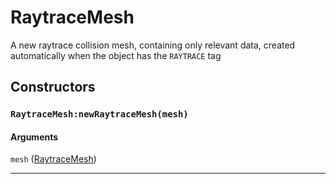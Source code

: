 # RaytraceMesh
A new raytrace collision mesh, containing only relevant data, created automatically when the object has the `RAYTRACE` tag
## Constructors
### `RaytraceMesh:newRaytraceMesh(mesh)`

#### Arguments
`mesh` ([RaytraceMesh](https://3dreamengine.github.io/3DreamEngine/docu/classes/raytracemesh)) 


_________________
